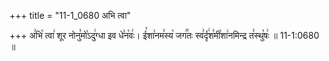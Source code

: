+++
title = "11-1_0680 अभि त्वा"

+++
अ꣣भि꣡ त्वा꣢ शूर नोनु꣣मो꣡ऽदु꣢ग्धा इव धे꣣न꣡वः꣢। ई꣡शा꣢नम꣣स्य꣡ जग꣢꣯तः स्व꣣र्दृ꣢श꣣मी꣡शा꣢नमिन्द्र त꣣स्थु꣡षः꣢ ॥ 11-1:0680 ॥